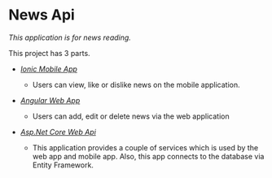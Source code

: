 # News Api

*This application is for news reading.*

This project has 3 parts.

- *[Ionic Mobile App](https://github.com/omrumbakitemiz/News-Mobile)*

  - Users can view, like or dislike news on the mobile application.

- *[Angular Web App](https://github.com/omrumbakitemiz/News-Web)*

  - Users can add, edit or delete news via the web application
  
- *[Asp.Net Core Web Api](https://github.com/omrumbakitemiz/News-Api)*

  - This application provides a couple of services which is used by the web app and mobile app. Also, this app connects to the database via Entity Framework.
